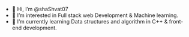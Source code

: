 - 👋 Hi, I’m @shaShvat07
- 👀 I’m interested in Full stack web Development & Machine learning.
- 🌱 I’m currently learning Data structures and algorithm in C++ & front-end development.

<!---
shaShvat07/shaShvat07 is a ✨ special ✨ repository because its `README.md` (this file) appears on your GitHub profile.
You can click the Preview link to take a look at your changes.
--->
